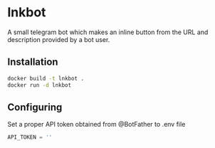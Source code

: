 # lnkbot

A small telegram bot which makes an inline button from the URL and description provided by a bot user.

## Installation

```bash
docker build -t lnkbot .
docker run -d lnkbot
```

## Configuring

Set a proper API token obtained from @BotFather to .env file

```python
API_TOKEN = ''
```